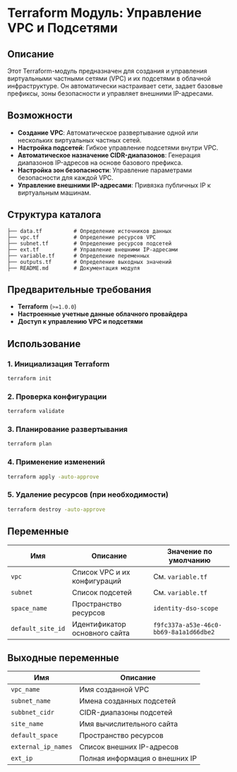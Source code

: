 # Terraform Модуль: Управление VPC и Подсетями

## Описание
Этот Terraform-модуль предназначен для создания и управления виртуальными частными сетями (VPC) и их подсетями в облачной инфраструктуре. Он автоматически настраивает сети, задает базовые префиксы, зоны безопасности и управляет внешними IP-адресами.

## Возможности
- **Создание VPC**: Автоматическое развертывание одной или нескольких виртуальных частных сетей.
- **Настройка подсетей**: Гибкое управление подсетями внутри VPC.
- **Автоматическое назначение CIDR-диапазонов**: Генерация диапазонов IP-адресов на основе базового префикса.
- **Настройка зон безопасности**: Управление параметрами безопасности для каждой VPC.
- **Управление внешними IP-адресами**: Привязка публичных IP к виртуальным машинам.

## Структура каталога
```
├── data.tf          # Определение источников данных
├── vpc.tf           # Определение ресурсов VPC
├── subnet.tf        # Определение ресурсов подсетей
├── ext.tf           # Управление внешними IP-адресами
├── variable.tf      # Определение переменных
├── outputs.tf       # Определение выходных значений
├── README.md        # Документация модуля
```

## Предварительные требования
- **Terraform** (`>=1.0.0`)
- **Настроенные учетные данные облачного провайдера**
- **Доступ к управлению VPC и подсетями**

## Использование
### 1. Инициализация Terraform
```sh
terraform init
```

### 2. Проверка конфигурации
```sh
terraform validate
```

### 3. Планирование развертывания
```sh
terraform plan
```

### 4. Применение изменений
```sh
terraform apply -auto-approve
```

### 5. Удаление ресурсов (при необходимости)
```sh
terraform destroy -auto-approve
```

## Переменные
| Имя                | Описание                                       | Значение по умолчанию |
|---------------------|----------------------------------------------|------------------|
| `vpc`             | Список VPC и их конфигураций                 | См. `variable.tf` |
| `subnet`          | Список подсетей                              | См. `variable.tf` |
| `space_name`      | Пространство ресурсов                        | `identity-dso-scope` |
| `default_site_id` | Идентификатор основного сайта                | `f9fc337a-a53e-46c0-bb69-8a1a1d66dbe2` |

## Выходные переменные
| Имя           | Описание                                      |
|--------------|--------------------------------------------|
| `vpc_name`   | Имя созданной VPC                         |
| `subnet_name`| Имена созданных подсетей                  |
| `subbnet_cidr`| CIDR-диапазоны подсетей                   |
| `site_name`  | Имя вычислительного сайта                 |
| `default_space`| Пространство ресурсов                    |
| `external_ip_names`| Список внешних IP-адресов            |
| `ext_ip`     | Полная информация о внешних IP            |

